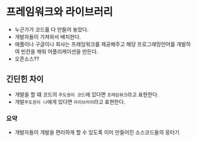 # 프레임워크와 라이브러리
* 누군가가 코드를 다 만들어 놓았다.
* 개발자들이 가져와서 배치한다.
* 애플이나 구글이나 회사는 프레임워크를 제공해주고 해당 프로그래밍언어를 개발하여 빈칸을 채워 어플리케이션을 만든다.
* 오픈소스??

 ## 긴딘힌 차이
 * 개발을 할 떄 코드의 `주도권이 코드`에 있다면 `프레임워크`라고 표현한다.
 * 개발`주도권이 나`에게 있다면 `라이브러리`라고 표현한다.

### 요약 
* 개발자들이 개발을 편리하게 할 수 있도록 이미 만들어진 소스코드들의 뭉터기